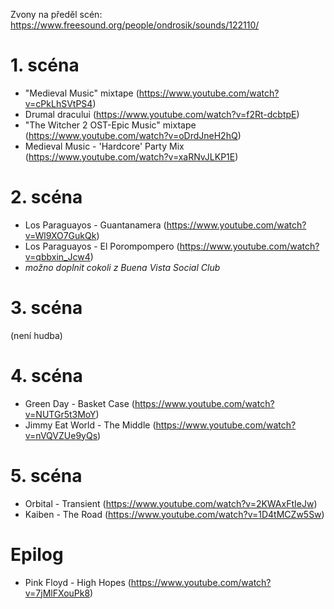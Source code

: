 
Zvony na předěl scén: https://www.freesound.org/people/ondrosik/sounds/122110/

# 1. scéna

- "Medieval Music" mixtape (https://www.youtube.com/watch?v=cPkLhSVtPS4)
- Drumal dracului (https://www.youtube.com/watch?v=f2Rt-dcbtpE)
- "The Witcher 2 OST-Epic Music" mixtape (https://www.youtube.com/watch?v=oDrdJneH2hQ)
- Medieval Music - 'Hardcore' Party Mix (https://www.youtube.com/watch?v=xaRNvJLKP1E)

# 2. scéna

- Los Paraguayos - Guantanamera (https://www.youtube.com/watch?v=Wl9XO7GukQk)
- Los Paraguayos - El Porompompero (https://www.youtube.com/watch?v=qbbxin_Jcw4)
- _možno doplnit cokoli z Buena Vista Social Club_

# 3. scéna

(není hudba)

# 4. scéna

- Green Day - Basket Case (https://www.youtube.com/watch?v=NUTGr5t3MoY)
- Jimmy Eat World - The Middle (https://www.youtube.com/watch?v=nVQVZUe9yQs)

# 5. scéna

- Orbital - Transient (https://www.youtube.com/watch?v=2KWAxFtIeJw)
- Kaiben - The Road (https://www.youtube.com/watch?v=1D4tMCZw5Sw)

# Epilog

- Pink Floyd - High Hopes (https://www.youtube.com/watch?v=7jMlFXouPk8)
